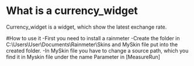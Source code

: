 # What is a currency_widget
Currency_widget is a widget, which show the latest exchange rate.

#How to use it
-First you need to install a rainmeter
-Create the folder in C:\Users\User\Documents\Rainmeter\Skins and MySkin file put into the created folder.
-In MySkin file you have to change a source path, which you find it in Myskin file under the name Parameter in [MeasureRun]
